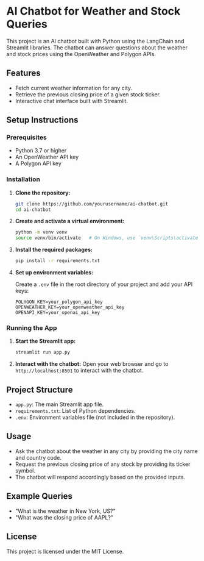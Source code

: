 
# AI Chatbot for Weather and Stock Queries

This project is an AI chatbot built with Python using the LangChain and Streamlit libraries. The chatbot can answer questions about the weather and stock prices using the OpenWeather and Polygon APIs.

## Features

- Fetch current weather information for any city.
- Retrieve the previous closing price of a given stock ticker.
- Interactive chat interface built with Streamlit.

## Setup Instructions

### Prerequisites

- Python 3.7 or higher
- An OpenWeather API key
- A Polygon API key

### Installation

1. **Clone the repository:**
   ```sh
   git clone https://github.com/yourusername/ai-chatbot.git
   cd ai-chatbot
   ```

2. **Create and activate a virtual environment:**
   ```sh
   python -m venv venv
   source venv/bin/activate   # On Windows, use `venv\Scripts\activate`
   ```

3. **Install the required packages:**
   ```sh
   pip install -r requirements.txt
   ```

4. **Set up environment variables:**

   Create a `.env` file in the root directory of your project and add your API keys:
   ```env
   POLYGON_KEY=your_polygon_api_key
   OPENWEATHER_KEY=your_openweather_api_key
   OPENAPI_KEY=your_openai_api_key
   ```

### Running the App

1. **Start the Streamlit app:**
   ```sh
   streamlit run app.py
   ```

2. **Interact with the chatbot:**
   Open your web browser and go to `http://localhost:8501` to interact with the chatbot.

## Project Structure

- `app.py`: The main Streamlit app file.
- `requirements.txt`: List of Python dependencies.
- `.env`: Environment variables file (not included in the repository).

## Usage

- Ask the chatbot about the weather in any city by providing the city name and country code.
- Request the previous closing price of any stock by providing its ticker symbol.
- The chatbot will respond accordingly based on the provided inputs.

## Example Queries

- "What is the weather in New York, US?"
- "What was the closing price of AAPL?"

## License

This project is licensed under the MIT License.
